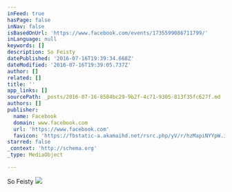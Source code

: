 ```yaml
---
inFeed: true
hasPage: false
inNav: false
isBasedOnUrl: 'https://www.facebook.com/events/1735599086711799/'
inLanguage: null
keywords: []
description: So Feisty
datePublished: '2016-07-16T19:39:34.668Z'
dateModified: '2016-07-16T19:39:05.737Z'
author: []
related: []
title: ''
app_links: []
sourcePath: _posts/2016-07-16-8584bc29-9b2f-4c71-9305-813f35fc627f.md
authors: []
publisher:
  name: Facebook
  domain: www.facebook.com
  url: 'https://www.facebook.com'
  favicon: 'https://fbstatic-a.akamaihd.net/rsrc.php/yV/r/hzMapiNYYpW.ico'
starred: false
_context: 'http://schema.org'
_type: MediaObject

---
```

So Feisty
![](https://the-grid-user-content.s3-us-west-2.amazonaws.com/0f4751e5-6088-4cc4-89ac-dd4c8728e526.jpg)